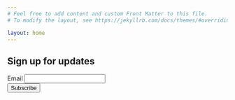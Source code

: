 ```yaml
---
# Feel free to add content and custom Front Matter to this file.
# To modify the layout, see https://jekyllrb.com/docs/themes/#overriding-theme-defaults

layout: home
---
```


<div class="row">
  <div class="callout-text font-alt">
  <div class="col-sm-6 col-sm-offset-3">
    <h2 class="module-title font-alt">Sign up for updates</h2>
  </div>  
  </div>
</div>

<div class="row">
  <div class="col-sm-6 col-sm-offset-3">
    <form
      action="https://buttondown.email/api/emails/embed-subscribe/3mor"
      method="post"
      target="popupwindow"
      onsubmit="window.open('https://buttondown.email/3mor', 'popupwindow')"
      class="embeddable-buttondown-form"
    >
      <div class="form-group">
        <label for="bd-email">Email</label>
        <input type="email" name="email" id="bd-email" class="form-control" />
      </div>
      <div class="callout-btn-box">
        <input type="submit" value="Subscribe" />
      </div>
    </form>
  </div>
</div>